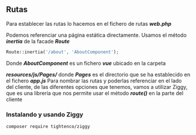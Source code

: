 ## Rutas
Para establecer las rutas lo hacemos en el fichero de rutas *****web.php*****

Podemos referenciar una página estática directamente.
Usamos el método *****inertia***** de la facade *****Route*****
`````php
Route::inertia('/about', 'AboutComponent');
`````
Donde *****AboutComponent***** es un fichero *****vue***** ubicado en la carpeta

*****resources/js/Pages/***** donde ***Pages*** es el directorio que se ha establecido en el fichero *****app.js*****
Para nombrar las rutas y poderlas referenciar en el lado del cliente, de las diferentes opciones que tenemos, vamos a utilizar Ziggy, que es una librería que nos permite usar el método *****route()***** en la parte del cliente
### Instalando y usando Ziggy
`````bash
composer require tightenco/ziggy
`````






